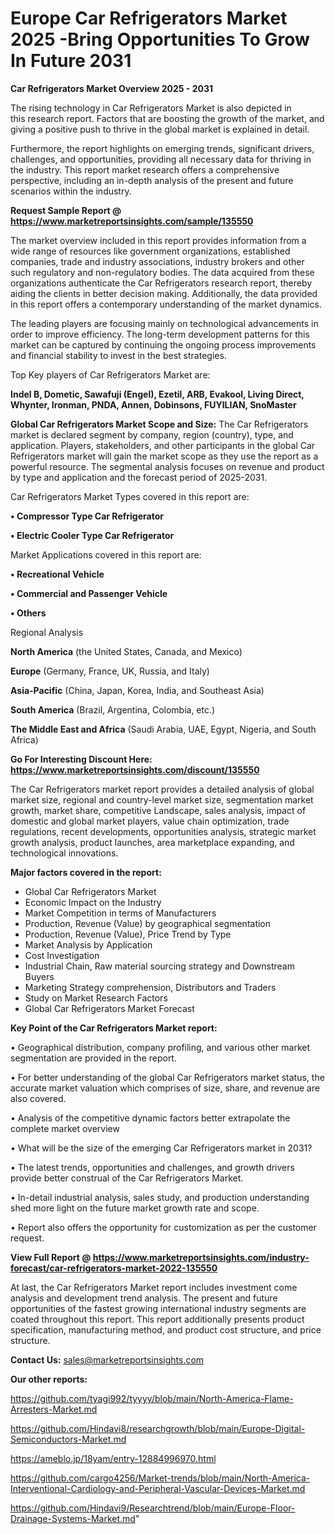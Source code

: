  # Europe Car Refrigerators Market 2025 -Bring Opportunities To Grow In Future 2031

<Strong> Car Refrigerators Market Overview 2025 - 2031</strong>

The rising technology in Car Refrigerators Market is also depicted in this research report. Factors that are boosting the growth of the market, and giving a positive push to thrive in the global market is explained in detail.

Furthermore, the report highlights on emerging trends, significant drivers, challenges, and opportunities, providing all necessary data for thriving in the industry. This report market research offers a comprehensive perspective, including an in-depth analysis of the present and future scenarios within the industry.

<strong>Request Sample Report @ <a href=https://www.marketreportsinsights.com/sample/135550>https://www.marketreportsinsights.com/sample/135550</a></strong>

The market overview included in this report provides information from a wide range of resources like government organizations, established companies, trade and industry associations, industry brokers and other such regulatory and non-regulatory bodies. The data acquired from these organizations authenticate the Car Refrigerators research report, thereby aiding the clients in better decision making. Additionally, the data provided in this report offers a contemporary understanding of the market dynamics.

The leading players are focusing mainly on technological advancements in order to improve efficiency. The long-term development patterns for this market can be captured by continuing the ongoing process improvements and financial stability to invest in the best strategies.

Top Key players of Car Refrigerators Market are:

<strong>Indel B, Dometic, Sawafuji (Engel), Ezetil, ARB, Evakool, Living Direct, Whynter, Ironman, PNDA, Annen, Dobinsons, FUYILIAN, SnoMaster</strong>

<strong><b>Global Car Refrigerators Market Scope and Size:</b></strong>
The Car Refrigerators market is declared segment by company, region (country), type, and application. Players, stakeholders, and other participants in the global Car Refrigerators market will gain the market scope as they use the report as a powerful resource. The segmental analysis focuses on revenue and product by type and application and the forecast period of 2025-2031.

Car Refrigerators Market Types covered in this report are:

<strong>• Compressor Type Car Refrigerator

• Electric Cooler Type Car Refrigerator</strong>

Market Applications covered in this report are:

<strong>• Recreational Vehicle

• Commercial and Passenger Vehicle

• Others</strong> 

Regional Analysis

<strong>North America</strong> (the United States, Canada, and Mexico)

<strong>Europe</strong> (Germany, France, UK, Russia, and Italy)

<strong>Asia-Pacific</strong> (China, Japan, Korea, India, and Southeast Asia)

<strong>South America</strong> (Brazil, Argentina, Colombia, etc.)

<strong>The Middle East and Africa</strong> (Saudi Arabia, UAE, Egypt, Nigeria, and South Africa)

<strong>Go For Interesting Discount Here: <a href=https://www.marketreportsinsights.com/discount/135550>https://www.marketreportsinsights.com/discount/135550</a></strong>

The Car Refrigerators market report provides a detailed analysis of global market size, regional and country-level market size, segmentation market growth, market share, competitive Landscape, sales analysis, impact of domestic and global market players, value chain optimization, trade regulations, recent developments, opportunities analysis, strategic market growth analysis, product launches, area marketplace expanding, and technological innovations.

<strong><b>Major factors covered in the report:</b></strong>
<ul>
  <li>Global Car Refrigerators Market </li>
  <li>Economic Impact on the Industry</li>
  <li>Market Competition in terms of Manufacturers</li>
  <li>Production, Revenue (Value) by geographical segmentation</li>
  <li>Production, Revenue (Value), Price Trend by Type</li>
  <li>Market Analysis by Application</li>
  <li>Cost Investigation</li>
  <li>Industrial Chain, Raw material sourcing strategy and Downstream Buyers</li>
  <li>Marketing Strategy comprehension, Distributors and Traders</li>
  <li>Study on Market Research Factors</li>
  <li>Global Car Refrigerators Market Forecast</li>
</ul>

<strong><b>Key Point of the Car Refrigerators Market report:</b></strong>

• Geographical distribution, company profiling, and various other market segmentation are provided in the report.

• For better understanding of the global Car Refrigerators market status, the accurate market valuation which comprises of size, share, and revenue are also covered.

• Analysis of the competitive dynamic factors better extrapolate the complete market overview

• What will be the size of the emerging Car Refrigerators market in 2031?

• The latest trends, opportunities and challenges, and growth drivers provide better construal of the Car Refrigerators Market.

• In-detail industrial analysis, sales study, and production understanding shed more light on the future market growth rate and scope.

• Report also offers the opportunity for customization as per the customer request.

<strong><b>View Full Report @ <a href=https://www.marketreportsinsights.com/industry-forecast/car-refrigerators-market-2022-135550>https://www.marketreportsinsights.com/industry-forecast/car-refrigerators-market-2022-135550</a></b></strong>


At last, the Car Refrigerators Market report includes investment come analysis and development trend analysis. The present and future opportunities of the fastest growing international industry segments are coated throughout this report. This report additionally presents product specification, manufacturing method, and product cost structure, and price structure.

<strong>Contact Us:</strong>
sales@marketreportsinsights.com

<strong>Our other reports:</strong>

<a href=https://github.com/tyagi992/tyyyy/blob/main/North-America-Flame-Arresters-Market.md>https://github.com/tyagi992/tyyyy/blob/main/North-America-Flame-Arresters-Market.md</a>

<a href=https://github.com/Hindavi8/researchgrowth/blob/main/Europe-Digital-Semiconductors-Market.md>https://github.com/Hindavi8/researchgrowth/blob/main/Europe-Digital-Semiconductors-Market.md</a>

<a href=https://ameblo.jp/18yam/entry-12884996970.html>https://ameblo.jp/18yam/entry-12884996970.html</a>

<a href=https://github.com/cargo4256/Market-trends/blob/main/North-America-Interventional-Cardiology-and-Peripheral-Vascular-Devices-Market.md>https://github.com/cargo4256/Market-trends/blob/main/North-America-Interventional-Cardiology-and-Peripheral-Vascular-Devices-Market.md</a>

<a href=https://github.com/Hindavi9/Researchtrend/blob/main/Europe-Floor-Drainage-Systems-Market.md>https://github.com/Hindavi9/Researchtrend/blob/main/Europe-Floor-Drainage-Systems-Market.md</a>"
